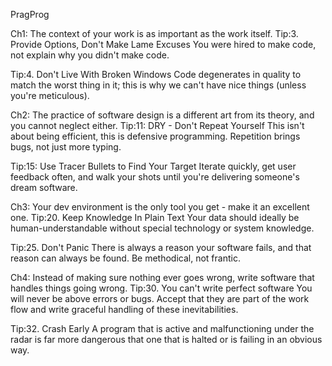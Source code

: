 PragProg

Ch1: The context of your work is as important as the work itself.
Tip:3. Provide Options, Don't Make Lame Excuses
       You were hired to make code, not explain why you didn't make code.

Tip:4. Don't Live With Broken Windows
       Code degenerates in quality to match the worst thing in it; this is why we can't have nice things (unless you're meticulous).

Ch2: The practice of software design is a different art from its theory, and you cannot neglect either.
Tip:11: DRY - Don't Repeat Yourself
        This isn't about being efficient, this is defensive programming. Repetition brings bugs, not just more typing.

Tip:15: Use Tracer Bullets to Find Your Target
        Iterate quickly, get user feedback often, and walk your shots until you're delivering someone's dream software.

Ch3: Your dev environment is the only tool you get - make it an excellent one.
Tip:20. Keep Knowledge In Plain Text
        Your data should ideally be human-understandable without special technology or system knowledge.

Tip:25. Don't Panic
        There is always a reason your software fails, and that reason can always be found. Be methodical, not frantic.

Ch4: Instead of making sure nothing ever goes wrong, write software that handles things going wrong.
Tip:30. You can't write perfect software
        You will never be above errors or bugs. Accept that they are part of the work flow and write graceful handling of these inevitabilities.

Tip:32. Crash Early
        A program that is active and malfunctioning under the radar is far more dangerous that one that is halted or is failing in an obvious way.
